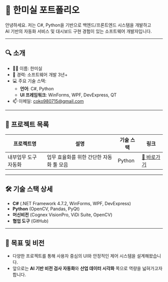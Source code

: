 # 💼 한미실 포트폴리오

안녕하세요. 저는 C#, Python을 기반으로 백엔드/프론트엔드 시스템을 개발하고  
AI 기반의 자동화 서비스 및 대시보드 구현 경험이 있는 소프트웨어 개발자입니다.

---

## 🔍 소개

- 👩‍💻 이름: 한미실  
- 💼 경력: 소프트웨어 개발 3년+
- 💻 주요 기술 스택:
  - **언어**: C#, Python
  - **UI 프레임워크**: WinForms, WPF, DevExpress, QT
- 📫 이메일: coko980715@gmail.com

---

## 📂 프로젝트 목록

| 프로젝트명 | 설명 | 기술 스택 | 링크 |
|------------|------|------------|------|
| 내부업무 도구 자동화 | 업무 효율화를 위한 간단한 자동화 툴 모음 | Python | [🔗 바로가기](./projects/internal-tools/README.md) |

---

## 🛠️ 기술 스택 상세

- **C#** (.NET Framework 4.7.2, WinForms, WPF, DevExpress)
- **Python** (OpenCV, Pandas, PyQt)
- **머신비전** (Cognex VisionPro, ViDi Suite, OpenCV)
- **협업 도구** (GitHub)

---

## 🏁 목표 및 비전

- 다양한 프로젝트를 통해 사용자 중심의 UI와 안정적인 제어 시스템을 설계해왔습니다.
- 앞으로는 **AI 기반 비전 검사 자동화**와 **산업 데이터 시각화** 쪽으로 역량을 넓혀가고자 합니다.
